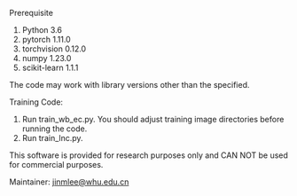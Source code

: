 Prerequisite
1. Python 3.6
2. pytorch 1.11.0
3. torchvision 0.12.0
4. numpy 1.23.0
5. scikit-learn 1.1.1

The code may work with library versions other than the specified.

Training Code:
1. Run train_wb_ec.py. You should adjust training image directories before running the code.
2. Run train_lnc.py.


This software is provided for research purposes only and CAN NOT be used for commercial purposes.

Maintainer: jinmlee@whu.edu.cn